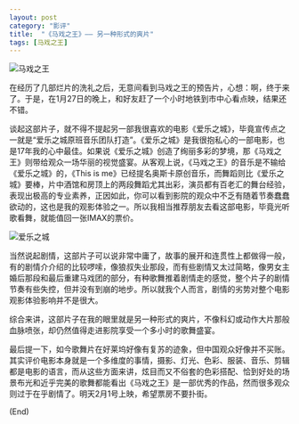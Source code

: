 ```yaml
---
layout: post
category: "影评"
title:  "《马戏之王》—— 另一种形式的爽片"
tags: [马戏之王]
---
```


![马戏之王][1]

在经历了几部烂片的洗礼之后，无意间看到马戏之王的预告片，心想：啊，终于来了。于是，在1月27日的晚上，和好友赶了一个小时地铁到市中心看点映，结果还不错。

谈起这部片子，就不得不提起另一部我很喜欢的电影《爱乐之城》，毕竟宣传点之一就是“爱乐之城原班音乐团队打造”。《爱乐之城》是我很抱私心的一部电影，也是17年我的心中最佳。如果说《爱乐之城》创造了绚丽多彩的梦境，那《马戏之王》则带给观众一场华丽的视觉盛宴。从客观上说，《马戏之王》的音乐是不输给《爱乐之城》的，《This is me》已经提名奥斯卡原创音乐，而舞蹈则比《爱乐之城》要棒，片中酒馆和房顶上的两段舞蹈尤其出彩，演员都有百老汇的舞台经验，表现出极高的专业素养，正因如此，你可以看到影院的观众中不乏有随着节奏蠢蠢欲动的，这也是我的观影体验之一。所以我相当推荐朋友去看这部电影，毕竟光听歌看舞，就能值回一张IMAX的票价。

![爱乐之城][2]

当然说起剧情，这部片子可以说非常中庸了，故事的展开和连贯性上都做得一般，有的剧情介介绍的比较啰嗦，像狼叔失业那段，而有些剧情又太过简略，像男女主婚后那段和最后重建马戏团的部分，有种歌舞推着剧情走的感觉，整个片子的剧情节奏有些失控，但并没有到崩的地步。所以就我个人而言，剧情的劣势对整个电影观影体验影响并不是很大。

综合来讲，这部片子在我的眼里就是另一种形式的爽片，不像科幻或动作大片那般血脉喷张，却仍然值得走进影院享受一个多小时的歌舞盛宴。

最后提一下，如今歌舞片在好莱坞好像有复苏的迹象，但中国观众好像并不买账。其实评价电影本身就是一个多维度的事情，摄影、灯光、色彩、服装、音乐、剪辑都是电影的语言，而从这些方面来讲，炫目而又不俗套的色彩搭配、恰到好处的场景布光和近乎完美的歌舞都能看出《马戏之王》是一部优秀的作品，然而很多观众则过于在乎剧情了。明天2月1号上映，希望票房不要扑街。

(End)

  [1]: http://or9cryhof.bkt.clouddn.com/p2507867454.jpg
  [2]: http://or9cryhof.bkt.clouddn.com/p2426964167.jpg


